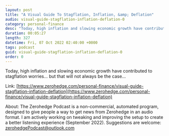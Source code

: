 ```yaml
---
layout: post
title: "A Visual Guide To Stagflation, Inflation, &amp; Deflation"
audio: visual-guide-stagflation-inflation-deflation-0
category: personal-finance
desc: "Today, high inflation and slowing economic growth have contributed to stagflation worries... but that will not always be the case..."
duration: 00:05:27
length: 327
datetime: Fri, 07 Oct 2022 02:40:00 +0000
tags: podcast
guid: visual-guide-stagflation-inflation-deflation-0
order: 0
---
```

Today, high inflation and slowing economic growth have contributed to stagflation worries... but that will not always be the case...

Link: [https://www.zerohedge.com/personal-finance/visual-guide-stagflation-inflation-deflation](https://www.zerohedge.com/personal-finance/visual-guide-stagflation-inflation-deflation)

About: The Zerohedge Podcast is a non-commercial, automated program, designed to give people a way to get news from Zerohedge in an audio format.  I am actively working on tweaking and improving the setup to create a better listening experience (September 2022).  Suggestions are welcome: [zerohedgePodcast@outlook.com](mailto:zerohedgePodcast@outlook.com)